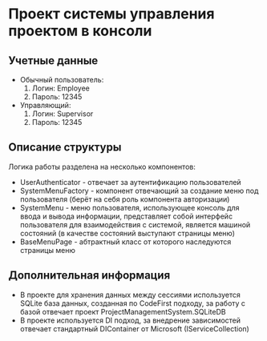 # **Проект системы управления проектом в консоли**

## Учетные данные

- Обычный пользователь:
  1) Логин: Employee
  2) Пароль: 12345
- Управляющий:
  1) Логин: Supervisor
  2) Пароль: 12345

## Описание структуры

Логика работы разделена на несколько компонентов:
- UserAuthenticator - отвечает за аутентификацию пользователей
- SystemMenuFactory - компонент отвечающий за создание меню под пользователя (берёт на себя роль компонента авторизации)
- SystemMenu - меню пользователя, использующее консоль для ввода и вывода информации,
представляет собой интерфейс пользователя для взаимодействия с системой, является машиной состояний
(в качестве состояний выступают страницы меню)
- BaseMenuPage - абтрактный класс от которого наследуются страницы меню

## Дополнительная информация

- В проекте для хранения данных между сессиями используется SQLite база данных,
созданная по CodeFirst подходу, за работу с базой отвечает проект ProjectManagementSystem.SQLiteDB
- В проекте используется DI подход, за внедрение зависимостей отвечает стандартный DIContainer
от Microsoft (IServiceCollection)